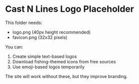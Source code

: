 # Cast N Lines Logo Placeholder

This folder needs:
- logo.png (40px height recommended)
- favicon.png (32x32 pixels)

You can:
1. Create simple text-based logos
2. Download fishing-themed icons from free sources
3. Use emoji-based logos temporarily

The site will work without these, but they improve branding.